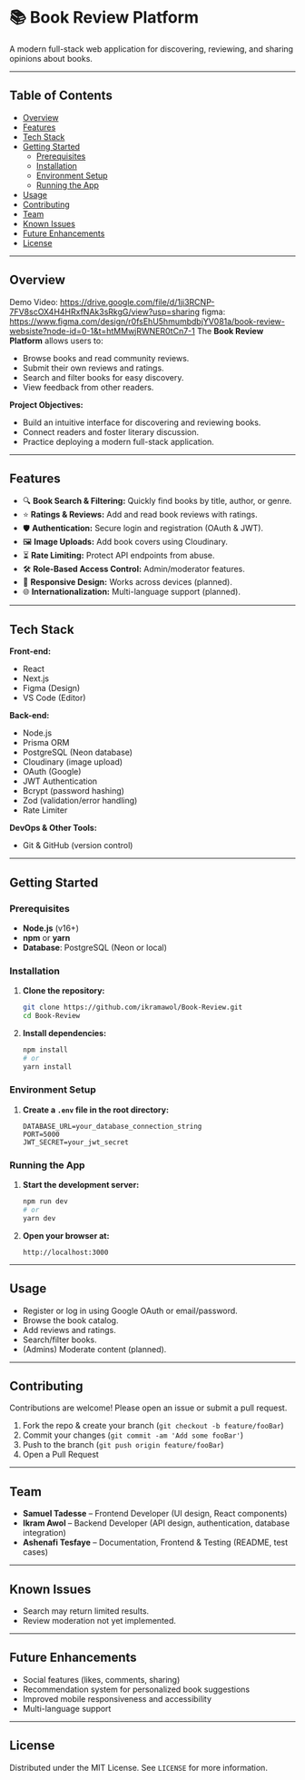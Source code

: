 # 📚 Book Review Platform

A modern full-stack web application for discovering, reviewing, and sharing opinions about books.

---

## Table of Contents
- [Overview](#overview)
- [Features](#features)
- [Tech Stack](#tech-stack)
- [Getting Started](#getting-started)
  - [Prerequisites](#prerequisites)
  - [Installation](#installation)
  - [Environment Setup](#environment-setup)
  - [Running the App](#running-the-app)
- [Usage](#usage)
- [Contributing](#contributing)
- [Team](#team)
- [Known Issues](#known-issues)
- [Future Enhancements](#future-enhancements)
- [License](#license)

---

## Overview
Demo Video: https://drive.google.com/file/d/1ji3RCNP-7FV8scOX4H4HRxfNAk3sRkgG/view?usp=sharing
figma: https://www.figma.com/design/r0fsEhU5hmumbdbjYV081a/book-review-websiste?node-id=0-1&t=htMMwjRWNER0tCn7-1
The **Book Review Platform** allows users to:
- Browse books and read community reviews.
- Submit their own reviews and ratings.
- Search and filter books for easy discovery.
- View feedback from other readers.

**Project Objectives:**
- Build an intuitive interface for discovering and reviewing books.
- Connect readers and foster literary discussion.
- Practice deploying a modern full-stack application.

---

## Features

- 🔍 **Book Search & Filtering:** Quickly find books by title, author, or genre.
- ⭐ **Ratings & Reviews:** Add and read book reviews with ratings.
- 🛡️ **Authentication:** Secure login and registration (OAuth & JWT).
- 🖼️ **Image Uploads:** Add book covers using Cloudinary.
- ⏳ **Rate Limiting:** Protect API endpoints from abuse.
- 🛠️ **Role-Based Access Control:** Admin/moderator features.
- 🧩 **Responsive Design:** Works across devices (planned).
- 🌐 **Internationalization:** Multi-language support (planned).

---

## Tech Stack

**Front-end:**
- React
- Next.js
- Figma (Design)
- VS Code (Editor)

**Back-end:**
- Node.js
- Prisma ORM
- PostgreSQL (Neon database)
- Cloudinary (image upload)
- OAuth (Google)
- JWT Authentication
- Bcrypt (password hashing)
- Zod (validation/error handling)
- Rate Limiter

**DevOps & Other Tools:**
- Git & GitHub (version control)

---

## Getting Started

### Prerequisites

- **Node.js** (v16+)
- **npm** or **yarn**
- **Database**: PostgreSQL (Neon or local)

### Installation

1. **Clone the repository:**
   ```bash
   git clone https://github.com/ikramawol/Book-Review.git
   cd Book-Review
   ```

2. **Install dependencies:**
   ```bash
   npm install
   # or
   yarn install
   ```

### Environment Setup

1. **Create a `.env` file in the root directory:**
   ```
   DATABASE_URL=your_database_connection_string
   PORT=5000
   JWT_SECRET=your_jwt_secret
   ```

### Running the App

1. **Start the development server:**
   ```bash
   npm run dev
   # or
   yarn dev
   ```

2. **Open your browser at:**
   ```
   http://localhost:3000
   ```

---

## Usage

- Register or log in using Google OAuth or email/password.
- Browse the book catalog.
- Add reviews and ratings.
- Search/filter books.
- (Admins) Moderate content (planned).

---

## Contributing

Contributions are welcome! Please open an issue or submit a pull request.

1. Fork the repo & create your branch (`git checkout -b feature/fooBar`)
2. Commit your changes (`git commit -am 'Add some fooBar'`)
3. Push to the branch (`git push origin feature/fooBar`)
4. Open a Pull Request

---

## Team

- **Samuel Tadesse** – Frontend Developer (UI design, React components)
- **Ikram Awol** – Backend Developer (API design, authentication, database integration)
- **Ashenafi Tesfaye** – Documentation, Frontend & Testing (README, test cases)

---

## Known Issues

- Search may return limited results.
- Review moderation not yet implemented.

---

## Future Enhancements

- Social features (likes, comments, sharing)
- Recommendation system for personalized book suggestions
- Improved mobile responsiveness and accessibility
- Multi-language support

---

## License

Distributed under the MIT License. See `LICENSE` for more information.
